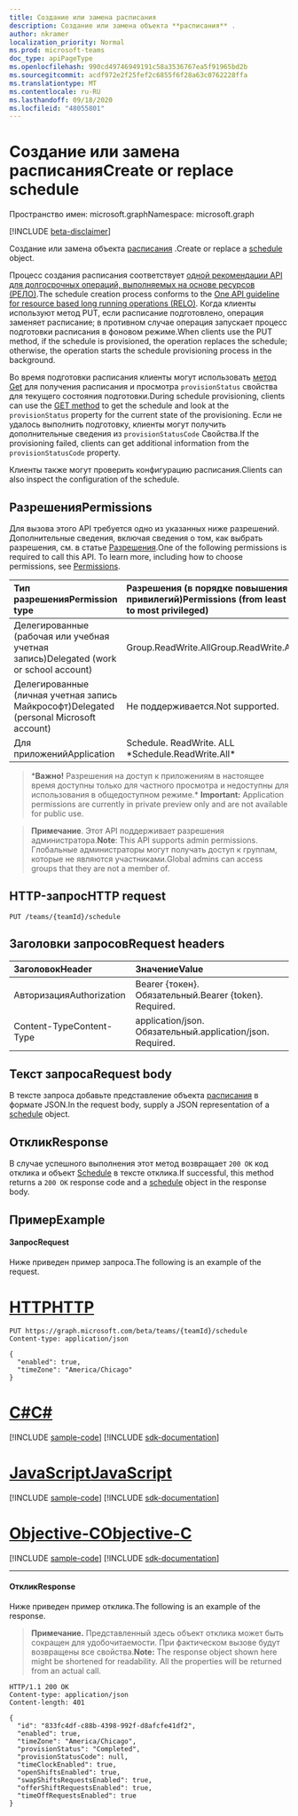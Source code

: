 ```yaml
---
title: Создание или замена расписания
description: Создание или замена объекта **расписания** .
author: nkramer
localization_priority: Normal
ms.prod: microsoft-teams
doc_type: apiPageType
ms.openlocfilehash: 990cd49746949191c58a3536767ea5f91965bd2b
ms.sourcegitcommit: acdf972e2f25fef2c6855f6f28a63c0762228ffa
ms.translationtype: MT
ms.contentlocale: ru-RU
ms.lasthandoff: 09/18/2020
ms.locfileid: "48055801"
---
```

# <a name="create-or-replace-schedule"></a><span data-ttu-id="62b39-103">Создание или замена расписания</span><span class="sxs-lookup"><span data-stu-id="62b39-103">Create or replace schedule</span></span>

<span data-ttu-id="62b39-104">Пространство имен: microsoft.graph</span><span class="sxs-lookup"><span data-stu-id="62b39-104">Namespace: microsoft.graph</span></span>

[!INCLUDE [beta-disclaimer](../../includes/beta-disclaimer.md)]

<span data-ttu-id="62b39-105">Создание или замена объекта [расписания](../resources/schedule.md) .</span><span class="sxs-lookup"><span data-stu-id="62b39-105">Create or replace a [schedule](../resources/schedule.md) object.</span></span>

<span data-ttu-id="62b39-106">Процесс создания расписания соответствует [одной рекомендации API для долгосрочных операций, выполняемых на основе ресурсов (РЕЛО)](https://github.com/Microsoft/api-guidelines/blob/master/Guidelines.md#131-resource-based-long-running-operations-relo).</span><span class="sxs-lookup"><span data-stu-id="62b39-106">The schedule creation process conforms to the [One API guideline for resource based long running operations (RELO)](https://github.com/Microsoft/api-guidelines/blob/master/Guidelines.md#131-resource-based-long-running-operations-relo).</span></span>
<span data-ttu-id="62b39-107">Когда клиенты используют метод PUT, если расписание подготовлено, операция заменяет расписание; в противном случае операция запускает процесс подготовки расписания в фоновом режиме.</span><span class="sxs-lookup"><span data-stu-id="62b39-107">When clients use the PUT method, if the schedule is provisioned, the operation replaces the schedule; otherwise, the operation starts the schedule provisioning process in the background.</span></span>

<span data-ttu-id="62b39-108">Во время подготовки расписания клиенты могут использовать [метод Get](schedule-get.md) для получения расписания и просмотра `provisionStatus` свойства для текущего состояния подготовки.</span><span class="sxs-lookup"><span data-stu-id="62b39-108">During schedule provisioning, clients can use the [GET method](schedule-get.md) to get the schedule and look at the `provisionStatus` property for the current state of the provisioning.</span></span> <span data-ttu-id="62b39-109">Если не удалось выполнить подготовку, клиенты могут получить дополнительные сведения из `provisionStatusCode` Свойства.</span><span class="sxs-lookup"><span data-stu-id="62b39-109">If the provisioning failed, clients can get additional information from the `provisionStatusCode` property.</span></span>

<span data-ttu-id="62b39-110">Клиенты также могут проверить конфигурацию расписания.</span><span class="sxs-lookup"><span data-stu-id="62b39-110">Clients can also inspect the configuration of the schedule.</span></span>


## <a name="permissions"></a><span data-ttu-id="62b39-111">Разрешения</span><span class="sxs-lookup"><span data-stu-id="62b39-111">Permissions</span></span>

<span data-ttu-id="62b39-p103">Для вызова этого API требуется одно из указанных ниже разрешений. Дополнительные сведения, включая сведения о том, как выбрать разрешения, см. в статье [Разрешения](/graph/permissions-reference).</span><span class="sxs-lookup"><span data-stu-id="62b39-p103">One of the following permissions is required to call this API. To learn more, including how to choose permissions, see [Permissions](/graph/permissions-reference).</span></span>

|<span data-ttu-id="62b39-114">Тип разрешения</span><span class="sxs-lookup"><span data-stu-id="62b39-114">Permission type</span></span>      | <span data-ttu-id="62b39-115">Разрешения (в порядке повышения привилегий)</span><span class="sxs-lookup"><span data-stu-id="62b39-115">Permissions (from least to most privileged)</span></span>              |
|:--------------------|:---------------------------------------------------------|
|<span data-ttu-id="62b39-116">Делегированные (рабочая или учебная учетная запись)</span><span class="sxs-lookup"><span data-stu-id="62b39-116">Delegated (work or school account)</span></span> | <span data-ttu-id="62b39-117">Group.ReadWrite.All</span><span class="sxs-lookup"><span data-stu-id="62b39-117">Group.ReadWrite.All</span></span>    |
|<span data-ttu-id="62b39-118">Делегированные (личная учетная запись Майкрософт)</span><span class="sxs-lookup"><span data-stu-id="62b39-118">Delegated (personal Microsoft account)</span></span> | <span data-ttu-id="62b39-119">Не поддерживается.</span><span class="sxs-lookup"><span data-stu-id="62b39-119">Not supported.</span></span>    |
|<span data-ttu-id="62b39-120">Для приложений</span><span class="sxs-lookup"><span data-stu-id="62b39-120">Application</span></span> | <span data-ttu-id="62b39-121">Schedule. ReadWrite. ALL \*</span><span class="sxs-lookup"><span data-stu-id="62b39-121">Schedule.ReadWrite.All\*</span></span> |

><span data-ttu-id="62b39-122">\***Важно!** Разрешения на доступ к приложениям в настоящее время доступны только для частного просмотра и недоступны для использования в общедоступном режиме.</span><span class="sxs-lookup"><span data-stu-id="62b39-122">\* **Important:** Application permissions are currently in private preview only and are not available for public use.</span></span>

> <span data-ttu-id="62b39-123">**Примечание**. Этот API поддерживает разрешения администратора.</span><span class="sxs-lookup"><span data-stu-id="62b39-123">**Note**: This API supports admin permissions.</span></span> <span data-ttu-id="62b39-124">Глобальные администраторы могут получать доступ к группам, которые не являются участниками.</span><span class="sxs-lookup"><span data-stu-id="62b39-124">Global admins can access groups that they are not a member of.</span></span>

## <a name="http-request"></a><span data-ttu-id="62b39-125">HTTP-запрос</span><span class="sxs-lookup"><span data-stu-id="62b39-125">HTTP request</span></span>

<!-- { "blockType": "ignored" } -->

```http
PUT /teams/{teamId}/schedule
```

## <a name="request-headers"></a><span data-ttu-id="62b39-126">Заголовки запросов</span><span class="sxs-lookup"><span data-stu-id="62b39-126">Request headers</span></span>

| <span data-ttu-id="62b39-127">Заголовок</span><span class="sxs-lookup"><span data-stu-id="62b39-127">Header</span></span>       | <span data-ttu-id="62b39-128">Значение</span><span class="sxs-lookup"><span data-stu-id="62b39-128">Value</span></span> |
|:---------------|:--------|
| <span data-ttu-id="62b39-129">Авторизация</span><span class="sxs-lookup"><span data-stu-id="62b39-129">Authorization</span></span>  | <span data-ttu-id="62b39-p105">Bearer {токен}. Обязательный.</span><span class="sxs-lookup"><span data-stu-id="62b39-p105">Bearer {token}. Required.</span></span>  |
| <span data-ttu-id="62b39-132">Content-Type</span><span class="sxs-lookup"><span data-stu-id="62b39-132">Content-Type</span></span>  | <span data-ttu-id="62b39-p106">application/json. Обязательный.</span><span class="sxs-lookup"><span data-stu-id="62b39-p106">application/json. Required.</span></span>  |

## <a name="request-body"></a><span data-ttu-id="62b39-135">Текст запроса</span><span class="sxs-lookup"><span data-stu-id="62b39-135">Request body</span></span>

<span data-ttu-id="62b39-136">В тексте запроса добавьте представление объекта [расписания](../resources/schedule.md) в формате JSON.</span><span class="sxs-lookup"><span data-stu-id="62b39-136">In the request body, supply a JSON representation of a [schedule](../resources/schedule.md) object.</span></span>

## <a name="response"></a><span data-ttu-id="62b39-137">Отклик</span><span class="sxs-lookup"><span data-stu-id="62b39-137">Response</span></span>

<span data-ttu-id="62b39-138">В случае успешного выполнения этот метод возвращает `200 OK` код отклика и объект [Schedule](../resources/schedule.md) в тексте отклика.</span><span class="sxs-lookup"><span data-stu-id="62b39-138">If successful, this method returns a `200 OK` response code and a [schedule](../resources/schedule.md) object in the response body.</span></span>

## <a name="example"></a><span data-ttu-id="62b39-139">Пример</span><span class="sxs-lookup"><span data-stu-id="62b39-139">Example</span></span>

#### <a name="request"></a><span data-ttu-id="62b39-140">Запрос</span><span class="sxs-lookup"><span data-stu-id="62b39-140">Request</span></span>

<span data-ttu-id="62b39-141">Ниже приведен пример запроса.</span><span class="sxs-lookup"><span data-stu-id="62b39-141">The following is an example of the request.</span></span>

# <a name="http"></a>[<span data-ttu-id="62b39-142">HTTP</span><span class="sxs-lookup"><span data-stu-id="62b39-142">HTTP</span></span>](#tab/http)
<!-- {
  "blockType": "request",
  "name": "team-put-schedule"
}-->
```http
PUT https://graph.microsoft.com/beta/teams/{teamId}/schedule
Content-type: application/json

{
  "enabled": true,
  "timeZone": "America/Chicago"
}
```
# <a name="c"></a>[<span data-ttu-id="62b39-143">C#</span><span class="sxs-lookup"><span data-stu-id="62b39-143">C#</span></span>](#tab/csharp)
[!INCLUDE [sample-code](../includes/snippets/csharp/team-put-schedule-csharp-snippets.md)]
[!INCLUDE [sdk-documentation](../includes/snippets/snippets-sdk-documentation-link.md)]

# <a name="javascript"></a>[<span data-ttu-id="62b39-144">JavaScript</span><span class="sxs-lookup"><span data-stu-id="62b39-144">JavaScript</span></span>](#tab/javascript)
[!INCLUDE [sample-code](../includes/snippets/javascript/team-put-schedule-javascript-snippets.md)]
[!INCLUDE [sdk-documentation](../includes/snippets/snippets-sdk-documentation-link.md)]

# <a name="objective-c"></a>[<span data-ttu-id="62b39-145">Objective-C</span><span class="sxs-lookup"><span data-stu-id="62b39-145">Objective-C</span></span>](#tab/objc)
[!INCLUDE [sample-code](../includes/snippets/objc/team-put-schedule-objc-snippets.md)]
[!INCLUDE [sdk-documentation](../includes/snippets/snippets-sdk-documentation-link.md)]

---


#### <a name="response"></a><span data-ttu-id="62b39-146">Отклик</span><span class="sxs-lookup"><span data-stu-id="62b39-146">Response</span></span>

<span data-ttu-id="62b39-147">Ниже приведен пример отклика.</span><span class="sxs-lookup"><span data-stu-id="62b39-147">The following is an example of the response.</span></span> 

><span data-ttu-id="62b39-p107">**Примечание.** Представленный здесь объект отклика может быть сокращен для удобочитаемости. При фактическом вызове будут возвращены все свойства.</span><span class="sxs-lookup"><span data-stu-id="62b39-p107">**Note:** The response object shown here might be shortened for readability. All the properties will be returned from an actual call.</span></span>
<!-- {
  "blockType": "response",
  "truncated": true,
  "@odata.type": "microsoft.graph.schedule"
} -->

```http
HTTP/1.1 200 OK
Content-type: application/json
Content-length: 401

{
  "id": "833fc4df-c88b-4398-992f-d8afcfe41df2",
  "enabled": true,
  "timeZone": "America/Chicago",
  "provisionStatus": "Completed",
  "provisionStatusCode": null,
  "timeClockEnabled": true,
  "openShiftsEnabled": true,
  "swapShiftsRequestsEnabled": true,
  "offerShiftRequestsEnabled": true,
  "timeOffRequestsEnabled": true
}
```

<!-- uuid: 8fcb5dbc-d5aa-4681-8e31-b001d5168d79
2015-10-25 14:57:30 UTC -->
<!--
{
  "type": "#page.annotation",
  "description": "Creates or replaces the schedule",
  "keywords": "",
  "section": "documentation",
  "tocPath": "",
  "suppressions": [
  ]
}
-->


